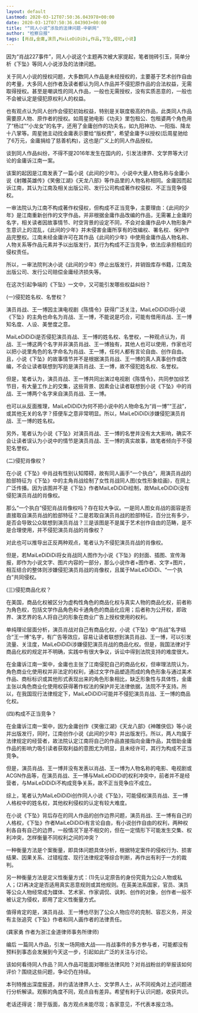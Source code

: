 ```yaml
---
layout: default
Lastmod: 2020-03-12T07:50:36.043978+00:00
date: 2020-03-12T07:50:36.043903+00:00
title: "“同人小说”涉及的法律问题-中新网"
author: "检察日报"
tags: [肖战,金庸,演员,MaiLeDiDiDi,作品,下坠,侵犯,小说]
---
```


因为“肖战227事件”，同人小说这个主题再次被大家提起，笔者抛砖引玉，简单分析《下坠》等同人小说涉及的法律问题。

关于同人小说的授权问题，大多数同人作品是未经授权的，主要基于艺术创作自由的考量，大多同人创作者及读者都认为同人作品并不侵犯原作品的合法权益，无需取得授权。甚至是嘲讽性的同人作品，一般也无需授权，没有实质恶意的，一般也不会被认定是侵犯原权利人的权益。

也有观点认为同人创作会侵犯初始权益，特别是关联度极高的作品，此类同人作品需要原人物、原作者的授权。如周星驰电影《功夫》里包租公、包租婆两个角色用了“杨过”“小龙女”的名字，还用了金庸创作的功夫名，如九阳神功、一阳指、降龙十八掌等。周星驰主动找金庸表示要给“版权费”，希望金庸予以授权(后周星驰给了6万元，金庸捐给了慈善机构)，这也是广义上的同人作品授权。

谈到同人作品纠纷，不得不提2016年发生在国内的，引发法律界、文学界等大讨论的金庸诉江南一案。

该案的起因是江南发表了一篇小说《此间的少年》。小说中大量人物名称与金庸小说《射雕英雄传》《笑傲江湖》《天龙八部》等作品里的人物名称相同。金庸因而起诉江南，其认为江南及相关出版公司、发行公司构成著作权侵权、不正当竞争侵权。

一审法院认为江南不构成著作权侵权，但构成不正当竞争，主要理由：《此间的少年》是江南重新创作的文字作品，并非根据金庸作品改编的作品，无需署上金庸的名字，相关读者因故事情节、时空背景的设定不同，不会对金庸作品中人物形象产生意识上的混乱，《此间的少年》并未侵害金庸所享有的改编权、署名权、保护作品完整权。江南未经金庸许可在其作品《此间的少年》中使用金庸作品人物名称、人物关系等作品元素并予以出版发行，其行为构成不正当竞争，依法应承担相应的侵权责任。

所以，一审法院判决小说《此间的少年》停止出版发行，并销毁库存书籍，江南及出版公司、发行公司赔偿金庸经济损失等。

在这次引起争端的《下坠》一文中，又可能引发哪些权益纠纷？

(一)侵犯姓名权、名誉权？

演员肖战、王一博因主演电视剧《陈情令》获得广泛关注，MaiLeDiDiDi将小说《下坠》的主角也命名为肖战、王一博，不能说是巧合，可能有借用肖战、王一博知名度、人设、美誉度之意。

MaiLeDiDiDi是否侵犯演员肖战、王一博的姓名权、名誉权，一种观点认为，肖战、王一博这两个名字并非演员肖战、王一博独有，其他人也可以使用，作家也可以把小说里角色的名字命名为肖战、王一博，任何人都有言论自由、创作自由。且，小说《下坠》的故事情节并不是根据演员肖战、王一博的真人真事创作或改编，不会让读者联想到写的是演员肖战、王一博，故不侵犯姓名权、名誉权。

但是，笔者认为，演员肖战、王一博共同出演过电视剧《陈情令》，共同参加综艺节目，有大量工作上的交集，这些背景、因素会让读者联想到小说《下坠》中的肖战、王一博两个名字来自演员肖战、王一博。

也可以从反面推理，MaiLeDiDiDi为何不把小说中的人物命名为“肖一博”“王战”，或其他无关的名字？搭便车之意非常明显。所以，MaiLeDiDiDi涉嫌侵犯演员肖战、王一博的姓名权。

另外，笔者认为小说《下坠》对演员肖战、王一博的名誉并没有太大影响，确实不会让读者误认为小说中的情节是演员肖战、王一博的真实故事，故笔者倾向于不侵犯名誉权。

(二)侵犯肖像权？

在小说《下坠》中肖战有性别认知障碍，故有同人画手“一个执白”，用演员肖战的脸部特征为《下坠》中的主角肖战绘制了女性肖战同人图(女性形象绘画)，在网上广泛传播。因为该图并不是《下坠》作者MaiLeDiDiDi绘制，故MaiLeDiDiDi没有侵犯演员肖战的肖像权。

那么“一个执白”侵犯肖战肖像权吗？存在较大争议。一是同人图女肖战的面容是否直接取自演员肖战的脸部特征？二是若取自演员肖战的脸部特征，百分比有多少，是否会导致公众联想到演员肖战？三是该图是不是属于艺术创作自由的范畴，是不是合理使用，并不侵犯演员肖战的肖像权？

对此也可以推导出正反两种观点，笔者认为不侵犯演员肖战的肖像权。

但是，若MaiLeDiDiDi将女肖战同人图作为小说《下坠》的封面、插图、宣传海报，即作为小说文字、图片内容的一部分，那么小说作者+图作者、文字+图片，相互结合的整体则涉嫌侵犯演员肖战的肖像权，且属于MaiLeDiDiDi、“一个执白”共同侵权。

(三)侵犯商品化权？

在美国，商品化权被区分为虚构性角色的商品化权与真实人物的商品化权，前者称为角色权，包括文学作品角色和卡通角色的商品化应用；后者称为公开权，即政界、演艺界的名人将自己的形象在商业广告上授权使用的权利。

单纯理论层面分析，演员肖战对自己有商品化权，小说《下坠》中“肖战”名字结合“王一博”名字，有广告等效应，容易让读者联想到演员肖战、王一博，可以引发流量、关注度，MaiLeDiDiDi涉嫌侵犯演员肖战的商品化权。但是，我国法律对于商品化权的规定并不明确，实践中有很大争议，诉讼中得到法院支持的难度很大。

在金庸诉江南一案中，金庸也主张了江南侵犯自己的商品化权，但审理法院认为，角色商业化使用权并非法定的权利，通过文字作品塑造而成的角色形象与通过美术作品、商标标识或其他形式表现出来的角色形象相比，缺乏形象性与具体性，金庸主张以角色商业化使用权获得著作权法的保护并无法律依据，法院不予支持。所以，在我国现行法律规定下，MaiLeDiDiDi可能并不侵犯演员肖战、王一博的商品化权。

(四)构成不正当竞争？

在金庸诉江南一案中，因为金庸创作《笑傲江湖》《天龙八部》《神雕侠侣》等小说并出版发行，同时，江南创作小说《此间的少年》并出版发行。所以，两人均属于法律规定的经营者，故法院认定江南将自己的作品直接指向金庸作品，其借助金庸作品的影响力吸引读者获取利益的意图尤为明显，且未经许可，其行为构成不正当竞争。

但是，演员肖战、王一博并没有发表以肖战、王一博为人物名称的电影、电视剧或ACGN作品等，在演员肖战、王一博与MaiLeDiDiDi的权利冲突中，前者并不是经营者，与MaiLeDiDiDi不构成竞争关系，故不正当竞争应不成立。

综上，笔者认为MaiLeDiDiDi创作同人小说《下坠》，可能侵权演员肖战、王一博人格权中的姓名权，其他权利侵权的认定有较大难度。

在小说《下坠》背后存在的同人作品的创作边界问题，演员肖战、王一博有自己的人格权，《下坠》作者MaiLeDiDiDi有言论自由，有小说创作自由的权利，两种权利各自有自己的边界，一般情况下是不相交的，但在一定情形下可能发生交集、权利冲突，怎样衡量不同权利之间的冲突？

一种衡量方法是个案衡量，即具体问题具体分析，根据特定案件的侵权行为、损害结果、因果关系、过错程度、现行法律规定等综合判断，再作出有利于一方的裁判。

另一种衡量方法是定义性衡量方式：(1)先认定原告的身份究竟为公众人物或私人；(2)再决定是否适用真实恶意规则或其他规则。在英美法系国家，官员、演员等公众人物经常成为媒体、艺术家、作家调侃、讽刺、创作的对象，创作者一般不被认定为侵权，即用了定义性衡量方式。

值得肯定的是，演员肖战、王一博也尽到了公众人物应尽的克制、容忍义务，并没有主张追究《下坠》作者和同人画作者的法律责任。

(龚家勇 作者为浙江金道律师事务所律师)

编后 一篇同人作品，引发一场网络大战——肖战事件的多方参与者，可能都没有预料到事态会发展到今天这一步，引起如此广泛的关注与讨论。

该如何看待同人作品？同人作品可能面对哪些法律风险？对肖战粉丝的举报该如何评价？围绕这些问题，争论仍在持续。

本刊特推出深度报道，并约请法律界人士、文学界人士，从不同视角对上述问题进行分析解读。观察的角度不同，观点自有差异。希望有利于认识问题，收获共识。

老话还得说：限于版面，各方观点未能尽现；各家意见，不代表本报立场。

